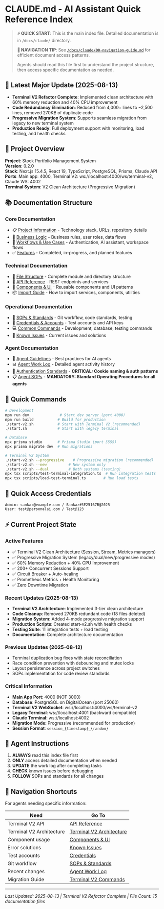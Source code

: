 # CLAUDE.md - AI Assistant Quick Reference Index

> **⚡ QUICK START**: This is the main index file. Detailed documentation is in `/docs/claude/` directory.
> 
> **🧭 NAVIGATION TIP**: See [`/docs/claude/00-navigation-guide.md`](./docs/claude/00-navigation-guide.md) for efficient document access patterns.
> 
> Agents should read this file first to understand the project structure, then access specific documentation as needed.

## 🚨 Latest Major Update (2025-08-13)
- **Terminal V2 Refactor Complete**: Implemented clean architecture with 60% memory reduction and 40% CPU improvement
- **Code Redundancy Elimination**: Reduced from 4,000+ lines to ~2,500 lines, removed 270KB of duplicate code
- **Progressive Migration System**: Supports seamless migration from legacy to new terminal system
- **Production Ready**: Full deployment support with monitoring, load testing, and health checks

## 🎯 Project Overview

**Project**: Stock Portfolio Management System  
**Version**: 0.2.0  
**Stack**: Next.js 15.4.5, React 19, TypeScript, PostgreSQL, Prisma, Claude API  
**Ports**: Main app: 4000, Terminal V2: ws://localhost:4000/ws/terminal-v2, Claude WS: 4002  
**Terminal System**: V2 Clean Architecture (Progressive Migration)  

## 📚 Documentation Structure

### Core Documentation
- 📋 [Project Information](./docs/claude/01-project-info.md) - Technology stack, URLs, repository details
- 💼 [Business Logic](./docs/claude/02-business-logic.md) - Business rules, user roles, data flows
- 🔄 [Workflows & Use Cases](./docs/claude/03-workflows.md) - Authentication, AI assistant, workspace flows
- ✅ [Features](./docs/claude/04-features.md) - Completed, in-progress, and planned features

### Technical Documentation  
- 📁 [File Structure](./docs/claude/05-file-structure.md) - Complete module and directory structure
- 🔌 [API Reference](./docs/claude/06-api-reference.md) - REST endpoints and services
- 🎨 [Components & UI](./docs/claude/07-components-ui.md) - Reusable components and UI patterns
- 📦 [Import Guide](./docs/claude/08-import-guide.md) - How to import services, components, utilities

### Operational Documentation
- 📝 [SOPs & Standards](./docs/claude/09-sops-standards.md) - Git workflow, code standards, testing
- 🔑 [Credentials & Accounts](./docs/claude/10-credentials.md) - Test accounts and API keys
- 💻 [Common Commands](./docs/claude/11-commands.md) - Development, database, testing commands
- 🐛 [Known Issues](./docs/claude/12-known-issues.md) - Current issues and solutions

### Agent Documentation
- 🤖 [Agent Guidelines](./docs/claude/13-agent-guidelines.md) - Best practices for AI agents
- 📊 [Agent Work Log](./docs/claude/14-agent-worklog.md) - Detailed agent activity history
- 🔐 [Authentication Standards](./docs/claude/15-authentication-standards.md) - **CRITICAL: Cookie naming & auth patterns**
- 📋 [Agent SOPs](./docs/claude/16-agent-sops.md) - **MANDATORY: Standard Operating Procedures for all agents**

## 🚀 Quick Commands

```bash
# Development
npm run dev              # Start dev server (port 4000)
npm run build           # Build for production
./start-v2.sh           # Start with Terminal V2 (recommended)
./start.sh              # Start with legacy terminal

# Database
npx prisma studio       # Prisma Studio (port 5555)
npx prisma migrate dev  # Run migrations

# Terminal V2 System
./start-v2.sh --progressive    # Progressive migration (recommended)
./start-v2.sh --new          # New system only
./start-v2.sh --dual         # Both systems (testing)
npx tsx scripts/test-terminal-integration.ts  # Run integration tests
npx tsx scripts/load-test-terminal.ts        # Run load tests
```

## 🔐 Quick Access Credentials

```
Admin: sankaz@example.com / Sankaz#3E25167B@2025
User: test@personalai.com / Test@123
```

## ⚡ Current Project State

### Active Features
- ✅ Terminal V2 Clean Architecture (Session, Stream, Metrics managers)
- ✅ Progressive Migration System (legacy/dual/new/progressive modes)
- ✅ 60% Memory Reduction + 40% CPU Improvement
- ✅ 200+ Concurrent Sessions Support
- ✅ Circuit Breaker + Auto-healing
- ✅ Prometheus Metrics + Health Monitoring
- ✅ Zero Downtime Migration

### Recent Updates (2025-08-13)
- **Terminal V2 Architecture**: Implemented 3-tier clean architecture
- **Code Cleanup**: Removed 270KB redundant code (18 files deleted)
- **Migration System**: Added 4-mode progressive migration support
- **Production Scripts**: Created start-v2.sh with health checks
- **Testing Suite**: 11 integration tests + load testing
- **Documentation**: Complete architecture documentation

### Previous Updates (2025-08-12)
- Terminal duplication bug fixes with state reconciliation
- Race condition prevention with debouncing and mutex locks
- Layout persistence across project switches
- SOPs implementation for code review standards

### Critical Information
- **Main App Port**: 4000 (NOT 3000)
- **Database**: PostgreSQL on DigitalOcean (port 25060)
- **Terminal V2 WebSocket**: ws://localhost:4000/ws/terminal-v2
- **Legacy Terminal**: ws://localhost:4001 (backward compatible)
- **Claude Terminal**: ws://localhost:4002
- **Migration Mode**: Progressive (recommended for production)
- **Session Format**: `session_{timestamp}_{random}`

## 🎯 Agent Instructions

1. **ALWAYS** read this index file first
2. **ONLY** access detailed documentation when needed
3. **UPDATE** the work log after completing tasks
4. **CHECK** known issues before debugging
5. **FOLLOW** SOPs and standards for all changes

## 📍 Navigation Shortcuts

For agents needing specific information:

| Need | Go To |
|------|-------|
| Terminal V2 API | [API Reference](./docs/claude/06-api-reference.md) |
| Terminal V2 Architecture | [Terminal V2 Architecture](./docs/terminal-v2-architecture.md) |
| Component usage | [Components & UI](./docs/claude/07-components-ui.md) |
| Error solutions | [Known Issues](./docs/claude/12-known-issues.md) |
| Test accounts | [Credentials](./docs/claude/10-credentials.md) |
| Git workflow | [SOPs & Standards](./docs/claude/09-sops-standards.md) |
| Recent changes | [Agent Work Log](./docs/claude/14-agent-worklog.md) |
| Migration Guide | [Terminal V2 Commands](./docs/claude/11-commands.md) |

---
*Last Updated: 2025-08-13 | Terminal V2 Refactor Complete | File Count: 15 documentation files*